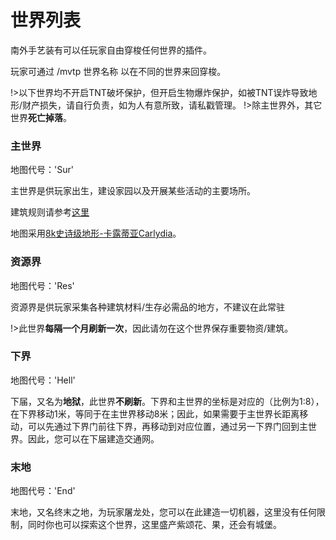 # 世界列表

南外手艺装有可以任玩家自由穿梭任何世界的插件。

玩家可通过 /mvtp 世界名称 以在不同的世界来回穿梭。

!>以下世界均不开启TNT破坏保护，但开启生物爆炸保护，如被TNT误炸导致地形/财产损失，请自行负责，如为人有意所致，请私戳管理。
!>除主世界外，其它世界**死亡掉落**。

### 主世界

地图代号：'Sur'

主世界是供玩家出生，建设家园以及开展某些活动的主要场所。

建筑规则请参考[这里](https://kyomotoi.github.io/wiki/#/wiki/rules)

地图采用[8k史诗级地形-卡露蒂亚Carlydia](https://www.mcbbs.net/forum.php?mod=viewthread&tid=916637&extra=page%3D1%26filter%3Dsortid%26sortid%3D8%26searchoption%5B171%5D%5Bvalue%5D%5B5%5D%3D5%26searchoption%5B171%5D%5Bvalue%5D%5B6%5D%3D6%26searchoption%5B171%5D%5Btype%5D%3Dcheckbox)。

### 资源界

地图代号：'Res'

资源界是供玩家采集各种建筑材料/生存必需品的地方，不建议在此常驻

!>此世界**每隔一个月刷新一次**，因此请勿在这个世界保存重要物资/建筑。

### 下界

地图代号：'Hell'

下届，又名为**地狱**，此世界**不刷新**。下界和主世界的坐标是对应的（比例为1:8），在下界移动1米，等同于在主世界移动8米；因此，如果需要于主世界长距离移动，可以先通过下界门前往下界，再移动到对应位置，通过另一下界门回到主世界。因此，您可以在下届建造交通网。

### 末地

地图代号：'End'

末地，又名终末之地，为玩家屠龙处，您可以在此建造一切机器，这里没有任何限制，同时你也可以探索这个世界，这里盛产紫颂花、果，还会有城堡。



